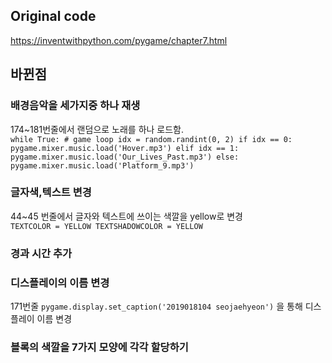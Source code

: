## Original code   
https://inventwithpython.com/pygame/chapter7.html   

## 바뀐점  
### 배경음악을 세가지중 하나 재생
174~181번줄에서 랜덤으로 노래를 하나 로드함.   
`
    while True: # game loop
        idx = random.randint(0, 2)
        if idx == 0:
            pygame.mixer.music.load('Hover.mp3')
        elif idx == 1:
            pygame.mixer.music.load('Our_Lives_Past.mp3')
        else:
            pygame.mixer.music.load('Platform_9.mp3')
`
### 글자색,텍스트 변경   
44~45 번줄에서 글자와 텍스트에 쓰이는 색깔을 yellow로 변경   
`
TEXTCOLOR = YELLOW
TEXTSHADOWCOLOR = YELLOW
`
### 경과 시간 추가   
### 디스플레이의 이름 변경   
171번줄 `pygame.display.set_caption('2019018104 seojaehyeon')`  을 통해 디스플레이 이름 변경
### 블록의 색깔을 7가지 모양에 각각 할당하기   
